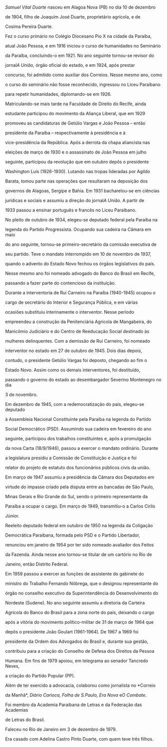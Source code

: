 

*Samuel Vital Duarte* nasceu em Alagoa Nova (PB) no dia 10 de dezembro

de 1904, filho de Joaquim José Duarte, proprietário agrícola, e de

Cosima Pereira Duarte.



Fez o curso primário no Colégio Diocesano Pio X na cidade da Paraíba,

atual João Pessoa, e em 1916 iniciou o curso de humanidades no Seminário

da Paraíba, concluindo-o em 1921. No ano seguinte tornou-se revisor do

jornal*A União,* órgão oficial do estado, e em 1924, após prestar

concurso, foi admitido como auxiliar dos Correios. Nesse mesmo ano, como

o curso do seminário não fosse reconhecido, ingressou no Liceu Paraibano

para repetir humanidades, diplomando-se em 1926.



Matriculando-se mais tarde na Faculdade de Direito do Recife, ainda

estudante participou do movimento da Aliança Liberal, que em 1929

promoveu as candidaturas de Getúlio Vargas e João Pessoa – então

presidente da Paraíba – respectivamente à presidência e à

vice-presidência da República. Após a derrota da chapa aliancista nas

eleições de março de 1930 e o assassinato de João Pessoa em julho

seguinte, participou da revolução que em outubro depôs o presidente

Washington Luís (1926-1930). Lutando nas tropas lideradas por Agildo

Barata, tomou parte nas operações que resultaram na deposição dos

governos de Alagoas, Sergipe e Bahia. Em 1931 bacharelou-se em ciências

jurídicas e sociais e assumiu a direção do jornal*A União.* A partir de

1933 passou a ensinar português e francês no Liceu Paraibano.



No pleito de outubro de 1934, elegeu-se deputado federal pela Paraíba na

legenda do Partido Progressista. Ocupando sua cadeira na Câmara em maio

do ano seguinte, tornou-se primeiro-secretário da comissão executiva de

seu partido. Teve o mandato interrompido em 10 de novembro de 1937,

quando o advento do Estado Novo fechou os órgãos legislativos do país.

Nesse mesmo ano foi nomeado advogado do Banco do Brasil em Recife,

passando a fazer parte do contencioso da instituição.



Durante a interventoria de Rui Carneiro na Paraíba (1940-1945) ocupou o

cargo de secretário do Interior e Segurança Pública, e em várias

ocasiões substituiu interinamente o interventor. Nesse período

empreendeu a construção da Penitenciária Agrícola de Mangabeira, do

Manicômio Judiciário e do Centro de Reeducação Social destinado às

mulheres delinquentes. Com a demissão de Rui Carneiro, foi nomeado

interventor no estado em 27 de outubro de 1945. Dois dias depois,

contudo, o presidente Getúlio Vargas foi deposto, chegando ao fim o

Estado Novo. Assim como os demais interventores, foi destituído,

passando o governo do estado ao desembargador Severino Montenegro no dia

3 de novembro.



Em dezembro de 1945, com a redemocratização do país, elegeu-se deputado

à Assembleia Nacional Constituinte pela Paraíba na legenda do Partido

Social Democrático (PSD). Assumindo sua cadeira em fevereiro do ano

seguinte, participou dos trabalhos constituintes e, após a promulgação

da nova Carta (18/9/1946), passou a exercer o mandato ordinário. Durante

a legislatura presidiu a Comissão de Constituição e Justiça e foi

relator do projeto de estatuto dos funcionários públicos civis da união.

Em março de 1947 assumiu a presidência da Câmara dos Deputados em

virtude do impasse criado pela disputa entre as bancadas de São Paulo,

Minas Gerais e Rio Grande do Sul, sendo o primeiro representante da

Paraíba a ocupar o cargo. Em março de 1949, transmitiu-o a Carlos Cirilo

Júnior.



Reeleito deputado federal em outubro de 1950 na legenda da Coligação

Democrática Paraibana, formada pelo PSD e o Partido Libertador,

renunciou em janeiro de 1954 por ter sido nomeado avaliador dos Feitos

da Fazenda. Ainda nesse ano tornou-se titular de um cartório no Rio de

Janeiro, então Distrito Federal.



Em 1959 passou a exercer as funções de assistente do gabinete do

ministro do Trabalho Fernando Nóbrega, que o designou representante do

órgão no conselho executivo da Superintendência do Desenvolvimento do

Nordeste (Sudene). No ano seguinte assumiu a diretoria da Carteira

Agrícola do Banco do Brasil para a zona norte do país, deixando o cargo

após a vitória do movimento político-militar de 31 de março de 1964 que

depôs o presidente João Goulart (1961-1964). De 1967 a 1969 foi

presidente da Ordem dos Advogados do Brasil e, durante sua gestão,

contribuiu para a criação do Conselho de Defesa dos Direitos da Pessoa

Humana. Em fins de 1979 apoiou, em telegrama ao senador Tancredo Neves,

a criação do Partido Popular (PP).



Além de ter exercido a advocacia, colaborou como jornalista no *Correio

da Manhã*, *Diário Carioca, Folha de S.Paulo, Era Nova* e*O Combate*.

Foi membro da Academia Paraibana de Letras e da Federação das Academias

de Letras do Brasil.



Faleceu no Rio de Janeiro em 3 de dezembro de 1979.



Era casado com Adelina Castro Pinto Duarte, com quem teve três filhos.



